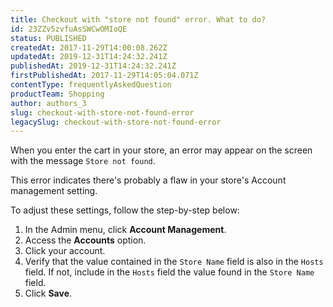 ```yaml
---
title: Checkout with "store not found" error. What to do?
id: 23ZZv5zvfuAsSWCwOMIoQE
status: PUBLISHED
createdAt: 2017-11-29T14:00:08.262Z
updatedAt: 2019-12-31T14:24:32.241Z
publishedAt: 2019-12-31T14:24:32.241Z
firstPublishedAt: 2017-11-29T14:05:04.071Z
contentType: frequentlyAskedQuestion
productTeam: Shopping
author: authors_3
slug: checkout-with-store-not-found-error
legacySlug: checkout-with-store-not-found-error
---
```


When you enter the cart in your store, an error may appear on the screen with the message `Store not found`. 

This error indicates there's probably a flaw in your store's Account management setting. 

To adjust these settings, follow the step-by-step below:

1. In the Admin menu, click __Account Management__.
2. Access the __Accounts__ option.
3. Click your account.
4. Verify that the value contained in the `Store Name` field is also in the `Hosts` field. If not, include in the `Hosts` field the value found in the `Store Name` field.
5. Click __Save__.
